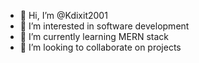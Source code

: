 - 👋 Hi, I’m @Kdixit2001
- 👀 I’m interested in software development
- 🌱 I’m currently learning MERN stack
- 💞️ I’m looking to collaborate on projects



<!---
Kdixit2001/Kdixit2001 is a ✨ special ✨ repository because its `README.md` (this file) appears on your GitHub profile.
You can click the Preview link to take a look at your changes.
--->
